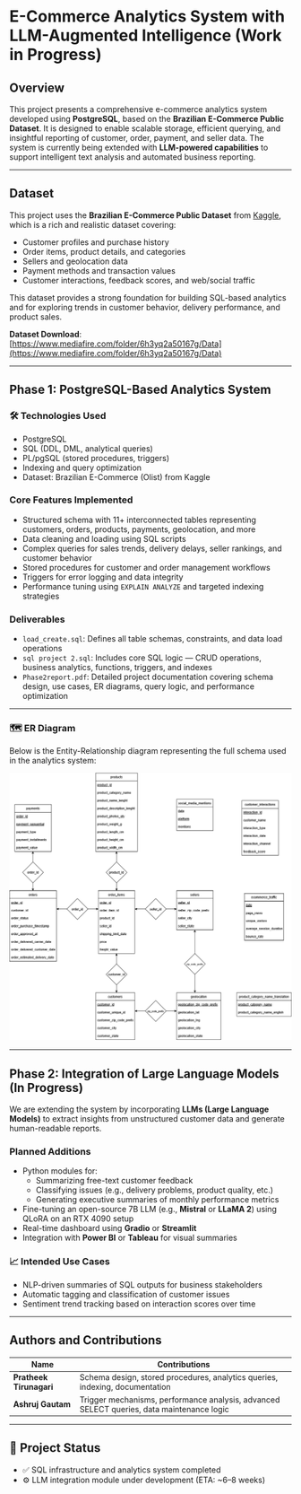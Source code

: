 #  E-Commerce Analytics System with LLM-Augmented Intelligence (Work in Progress)

## Overview

This project presents a comprehensive e-commerce analytics system developed using **PostgreSQL**, based on the **Brazilian E-Commerce Public Dataset**. It is designed to enable scalable storage, efficient querying, and insightful reporting of customer, order, payment, and seller data. The system is currently being extended with **LLM-powered capabilities** to support intelligent text analysis and automated business reporting.

---

##  Dataset

This project uses the **Brazilian E-Commerce Public Dataset** from [Kaggle](https://www.kaggle.com/datasets/olistbr/brazilian-ecommerce), which is a rich and realistic dataset covering:

- Customer profiles and purchase history  
- Order items, product details, and categories  
- Sellers and geolocation data  
- Payment methods and transaction values  
- Customer interactions, feedback scores, and web/social traffic

This dataset provides a strong foundation for building SQL-based analytics and for exploring trends in customer behavior, delivery performance, and product sales.

 **Dataset Download**:  
[https://www.mediafire.com/folder/6h3yq2a50167g/Data](https://www.mediafire.com/folder/6h3yq2a50167g/Data)

---

## Phase 1: PostgreSQL-Based Analytics System

### 🛠️ Technologies Used
- PostgreSQL
- SQL (DDL, DML, analytical queries)
- PL/pgSQL (stored procedures, triggers)
- Indexing and query optimization
- Dataset: Brazilian E-Commerce (Olist) from Kaggle

###  Core Features Implemented
- Structured schema with 11+ interconnected tables representing customers, orders, products, payments, geolocation, and more
- Data cleaning and loading using SQL scripts
- Complex queries for sales trends, delivery delays, seller rankings, and customer behavior
- Stored procedures for customer and order management workflows
- Triggers for error logging and data integrity
- Performance tuning using `EXPLAIN ANALYZE` and targeted indexing strategies

###  Deliverables
- `load_create.sql`: Defines all table schemas, constraints, and data load operations
- `sql project 2.sql`: Includes core SQL logic — CRUD operations, business analytics, functions, triggers, and indexes
- `Phase2report.pdf`: Detailed project documentation covering schema design, use cases, ER diagrams, query logic, and performance optimization

---

### 🗺 ER Diagram

Below is the Entity-Relationship diagram representing the full schema used in the analytics system:

![ER Diagram](er_diagram.png)

---

## Phase 2: Integration of Large Language Models (In Progress)

We are extending the system by incorporating **LLMs (Large Language Models)** to extract insights from unstructured customer data and generate human-readable reports.

###  Planned Additions
- Python modules for:
  - Summarizing free-text customer feedback
  - Classifying issues (e.g., delivery problems, product quality, etc.)
  - Generating executive summaries of monthly performance metrics
- Fine-tuning an open-source 7B LLM (e.g., **Mistral** or **LLaMA 2**) using QLoRA on an RTX 4090 setup
- Real-time dashboard using **Gradio** or **Streamlit**
- Integration with **Power BI** or **Tableau** for visual summaries

### 📈 Intended Use Cases
- NLP-driven summaries of SQL outputs for business stakeholders
- Automatic tagging and classification of customer issues
- Sentiment trend tracking based on interaction scores over time

---

##  Authors and Contributions

| Name                | Contributions                                                                 |
|---------------------|------------------------------------------------------------------------------|
| **Pratheek Tirunagari** | Schema design, stored procedures, analytics queries, indexing, documentation |
| **Ashruj Gautam**       | Trigger mechanisms, performance analysis, advanced SELECT queries, data maintenance logic |

---

## 📌 Project Status

- ✅ SQL infrastructure and analytics system completed  
- ⚙️ LLM integration module under development (ETA: ~6–8 weeks)  
